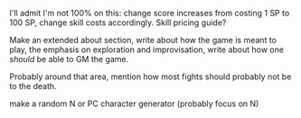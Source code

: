 I'll admit I'm not 100% on this: change score increases from costing 1 SP to 100 SP, change skill costs accordingly. Skill pricing guide?

Make an extended about section, write about how the game is meant to play, the emphasis on exploration and improvisation, write about how one *should* be able to GM the game.

Probably around that area, mention how most fights should probably not be to the death.

make a random N or PC character generator (probably focus on N)
